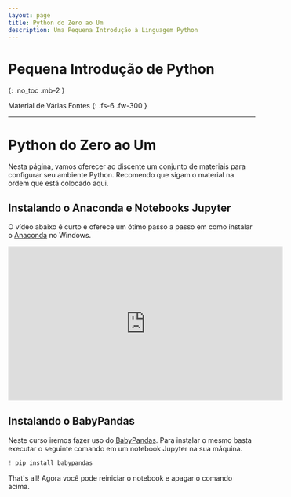 ```yaml
---
layout: page
title: Python do Zero ao Um
description: Uma Pequena Introdução à Linguagem Python
---
```


# Pequena Introdução de Python

{: .no_toc .mb-2 }

Material de Várias Fontes
{: .fs-6 .fw-300 }

---

# Python do Zero ao Um

Nesta página, vamos oferecer ao discente um conjunto de
materiais para configurar seu ambiente Python. Recomendo
que sigam o material na ordem que está colocado aqui.

## Instalando o Anaconda e Notebooks Jupyter

O vídeo abaixo é curto e oferece um ótimo passo a passo em
como instalar o
[Anaconda](https://www.anaconda.com/download) no Windows.

<iframe width="560" height="315" src="https://www.youtube.com/embed/QfmSEzRXN1o" title="YouTube video player" frameborder="0" allow="accelerometer; autoplay; clipboard-write; encrypted-media; gyroscope; picture-in-picture" allowfullscreen></iframe>

## Instalando o BabyPandas

Neste curso iremos fazer uso do
[BabyPandas](https://babypandas.readthedocs.io/en/latest/).
Para instalar o mesmo basta executar o seguinte comando em
um notebook Jupyter na sua máquina.

```python
! pip install babypandas
```

That's all! Agora você pode reiniciar o notebook e apagar o
comando acima.
